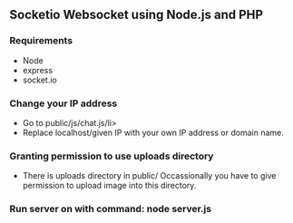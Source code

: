 ## Socketio Websocket using Node.js and PHP

### Requirements
<ul>
	<li> Node</li>
	<li> express </li>
	<li> socket.io </li>
</ul>

### Change your IP address 
<ul>
<li> Go to public/js/chat.js/li>
<li> Replace localhost/given IP with your own IP address or domain name.</li>
</ul>

### Granting permission to use uploads directory
<ul>
<li> There is uploads directory in public/
Occassionally you have to give permission to upload image into this directory.
</li>
</ul>
 
### Run server on with command: node server.js

